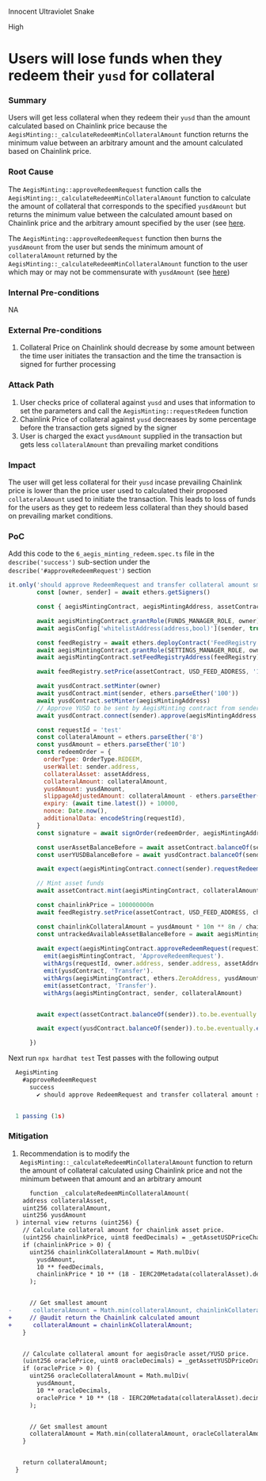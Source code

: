 Innocent Ultraviolet Snake

High

# Users will lose funds when they redeem their `yusd` for collateral

### Summary

Users will get less collateral when they redeem their `yusd` than the amount calculated based on Chainlink price because the `AegisMinting::_calculateRedeemMinCollateralAmount` function returns the minimum value between an arbitrary amount and the amount calculated based on Chainlink price.


### Root Cause

The `AegisMinting::approveRedeemRequest` function calls the `AegisMinting::_calculateRedeemMinCollateralAmount` function to calculate the amount of collateral that corresponds to the specified `yusdAmount` but returns the minimum value between the calculated amount based on Chainlink price and the arbitrary amount specified by the user (see [here](https://github.com/sherlock-audit/2025-04-aegis-op-grant/blob/main/aegis-contracts/contracts/AegisMinting.sol#L766).

The `AegisMinting::approveRedeemRequest` function then burns the `yusdAmount` from the user but sends the minimum amount of `collateralAmount` returned by the `AegisMinting::_calculateRedeemMinCollateralAmount` function to the user which may or may not be commensurate with `yusdAmount` (see [here](https://github.com/sherlock-audit/2025-04-aegis-op-grant/blob/main/aegis-contracts/contracts/AegisMinting.sol#L346-L355))


### Internal Pre-conditions

NA

### External Pre-conditions

1. Collateral Price on Chainlink should decrease by some amount between the time user initiates the transaction and the time the transaction is signed for further processing


### Attack Path

1. User checks price of collateral against `yusd` and uses that information to set the parameters and call the `AegisMinting::requestRedeem` function
2. Chainlink Price of collateral against `yusd` decreases by some percentage before the transaction gets signed by the signer
3. User is charged the exact `yusdAmount` supplied in the transaction but gets less `collateralAmount` than prevailing market conditions


### Impact

The user will get less collateral for their `yusd` incase prevailing Chainlink price is lower than the price user used to calculated their proposed `collateralAmount` used to initiate the transaction. This leads to loss of funds for the users as they get to redeem less collateral than they should based on prevailing market conditions.


### PoC

Add this code to the `6_aegis_minting_redeem.spec.ts` file in the `describe('success')` sub-section under the `describe('#approveRedeemRequest')` section

```javascript
it.only('should approve RedeemRequest and transfer collateral amount smaller than amount by Chainlink price', async () => {
        const [owner, sender] = await ethers.getSigners()

        const { aegisMintingContract, aegisMintingAddress, assetContract, assetAddress, yusdContract, aegisConfig } = await loadFixture(deployFixture)

        await aegisMintingContract.grantRole(FUNDS_MANAGER_ROLE, owner)
        await aegisConfig['whitelistAddress(address,bool)'](sender, true)

        const feedRegistry = await ethers.deployContract('FeedRegistry')
        await aegisMintingContract.grantRole(SETTINGS_MANAGER_ROLE, owner)
        await aegisMintingContract.setFeedRegistryAddress(feedRegistry)

        await feedRegistry.setPrice(assetContract, USD_FEED_ADDRESS, '100000000') // @audit this implies collateral asset is 1:1 with yusd

        await yusdContract.setMinter(owner)
        await yusdContract.mint(sender, ethers.parseEther('100'))
        await yusdContract.setMinter(aegisMintingAddress)
        // Approve YUSD to be sent by AegisMinting contract from sender
        await yusdContract.connect(sender).approve(aegisMintingAddress, ethers.parseEther('1000'))

        const requestId = 'test'
        const collateralAmount = ethers.parseEther('8')
        const yusdAmount = ethers.parseEther('10')
        const redeemOrder = {
          orderType: OrderType.REDEEM,
          userWallet: sender.address,
          collateralAsset: assetAddress,
          collateralAmount: collateralAmount,
          yusdAmount: yusdAmount,
          slippageAdjustedAmount: collateralAmount - ethers.parseEther('1'),
          expiry: (await time.latest()) + 10000,
          nonce: Date.now(),
          additionalData: encodeString(requestId),
        }
        const signature = await signOrder(redeemOrder, aegisMintingAddress)

        const userAssetBalanceBefore = await assetContract.balanceOf(sender)
        const userYUSDBalanceBefore = await yusdContract.balanceOf(sender)

        await expect(aegisMintingContract.connect(sender).requestRedeem(redeemOrder, signature)).to.be.not.reverted

        // Mint asset funds
        await assetContract.mint(aegisMintingContract, collateralAmount)

        const chainlinkPrice = 100000000n
        await feedRegistry.setPrice(assetContract, USD_FEED_ADDRESS, chainlinkPrice)

        const chainlinkCollateralAmount = yusdAmount * 10n ** 8n / chainlinkPrice
        const untrackedAvailableAssetBalanceBefore = await aegisMintingContract.untrackedAvailableAssetBalance(assetAddress)
        
        await expect(aegisMintingContract.approveRedeemRequest(requestId, collateralAmount)).to.
          emit(aegisMintingContract, 'ApproveRedeemRequest').
          withArgs(requestId, owner.address, sender.address, assetAddress, collateralAmount, yusdAmount, 0).
          emit(yusdContract, 'Transfer').
          withArgs(aegisMintingContract, ethers.ZeroAddress, yusdAmount).
          emit(assetContract, 'Transfer').
          withArgs(aegisMintingContract, sender, collateralAmount)


        await expect(assetContract.balanceOf(sender)).to.be.eventually.equal(userAssetBalanceBefore + collateralAmount) // @audit user receives the arbitrary collateral amount they inputed not Chainlink calculated amount

        await expect(yusdContract.balanceOf(sender)).to.be.eventually.equal(userYUSDBalanceBefore - yusdAmount) // @audit meanwhile, user paid the collateral amount that is commensurate with Chainlink calculated amount

      })
```
Next run `npx hardhat test`
Test passes with the following output

```javascript
  AegisMinting
    #approveRedeemRequest
      success
        ✔ should approve RedeemRequest and transfer collateral amount smaller than amount by Chainlink price (1261ms)


  1 passing (1s)
```


### Mitigation

1. Recommendation is to modify the `AegisMinting::_calculateRedeemMinCollateralAmount` function to return the amount of collateral calculated using Chainlink price and not the minimum between that amount and an arbitrary amount

```diff
      function _calculateRedeemMinCollateralAmount(
    address collateralAsset,
    uint256 collateralAmount,
    uint256 yusdAmount
  ) internal view returns (uint256) {
    // Calculate collateral amount for chainlink asset price.
    (uint256 chainlinkPrice, uint8 feedDecimals) = _getAssetUSDPriceChainlink(collateralAsset);
    if (chainlinkPrice > 0) {
      uint256 chainlinkCollateralAmount = Math.mulDiv(
        yusdAmount,
        10 ** feedDecimals,
        chainlinkPrice * 10 ** (18 - IERC20Metadata(collateralAsset).decimals())
      );


      // Get smallest amount
-      collateralAmount = Math.min(collateralAmount, chainlinkCollateralAmount);
+     // @audit return the Chainlink calculated amount
+      collateralAmount = chainlinkCollateralAmount;
    }


    // Calculate collateral amount for aegisOracle asset/YUSD price.
    (uint256 oraclePrice, uint8 oracleDecimals) = _getAssetYUSDPriceOracle(collateralAsset);
    if (oraclePrice > 0) {
      uint256 oracleCollateralAmount = Math.mulDiv(
        yusdAmount,
        10 ** oracleDecimals,
        oraclePrice * 10 ** (18 - IERC20Metadata(collateralAsset).decimals())
      );


      // Get smallest amount
      collateralAmount = Math.min(collateralAmount, oracleCollateralAmount);
    }


    return collateralAmount;
  }
```
